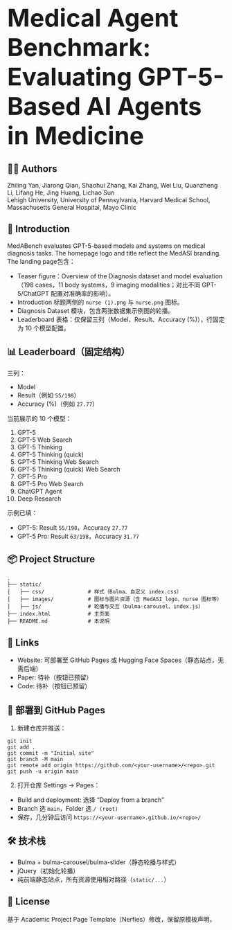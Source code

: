 <h1>
  <span style="font-size: 2em; vertical-align: middle;">Medical Agent Benchmark: Evaluating GPT-5-Based AI Agents in Medicine</span>
</h1>

## 👨‍💻 Authors

Zhiling Yan, Jiarong Qian, Shaohui Zhang, Kai Zhang, Wei Liu, Quanzheng Li, Lifang He, Jing Huang, Lichao Sun  
Lehigh University, 
University of Pennsylvania,
Harvard Medical School,
Massachusetts General Hospital,
Mayo Clinic


## 🌟 Introduction

MedABench evaluates GPT-5-based models and systems on medical diagnosis tasks. The homepage logo and title reflect the MedASI branding. The landing page包含：

- Teaser figure：Overview of the Diagnosis dataset and model evaluation（198 cases，11 body systems，9 imaging modalities；对比不同 GPT-5/ChatGPT 配置对准确率的影响）。
- Introduction 标题两侧的 `nurse (1).png` 与 `nurse.png` 图标。
- Diagnosis Dataset 模块，包含两张数据集示例图的轮播。
- Leaderboard 表格：仅保留三列（Model、Result、Accuracy (%)），行固定为 10 个模型配置。

## 📊 Leaderboard（固定结构）

三列：
- Model
- Result（例如 `55/198`）
- Accuracy (%)（例如 `27.77`）

当前展示的 10 个模型：
1. GPT-5  
2. GPT-5 Web Search  
3. GPT-5 Thinking  
4. GPT-5 Thinking (quick)  
5. GPT-5 Thinking Web Search  
6. GPT-5 Thinking (quick) Web Search  
7. GPT-5 Pro  
8. GPT-5 Pro Web Search  
9. ChatGPT Agent  
10. Deep Research

示例已填：
- GPT-5: Result `55/198`，Accuracy `27.77`
- GPT-5 Pro: Result `63/198`，Accuracy `31.77`

## 📦 Project Structure

```
.
├── static/
│   ├── css/              # 样式（Bulma、自定义 index.css）
│   ├── images/           # 图标与图片资源（含 MedASI_logo、nurse 图标等）
│   ├── js/               # 轮播与交互（bulma-carousel、index.js）
├── index.html            # 主页面
├── README.md             # 本说明
```

## 🔗 Links

- Website: 可部署至 GitHub Pages 或 Hugging Face Spaces（静态站点，无需后端）
- Paper: 待补（按钮已预留）
- Code: 待补（按钮已预留）

## 🚀 部署到 GitHub Pages

1) 新建仓库并推送：
```
git init
git add .
git commit -m "Initial site"
git branch -M main
git remote add origin https://github.com/<your-username>/<repo>.git
git push -u origin main
```

2) 打开仓库 Settings → Pages：
- Build and deployment: 选择 “Deploy from a branch”
- Branch 选 `main`，Folder 选 `/ (root)`
- 保存，几分钟后访问 `https://<your-username>.github.io/<repo>/`

## 🛠 技术栈

- Bulma + bulma-carousel/bulma-slider（静态轮播与样式）
- jQuery（初始化轮播）
- 纯前端静态站点，所有资源使用相对路径（`static/...`）

## 📄 License

基于 Academic Project Page Template（Nerfies）修改，保留原模板声明。

